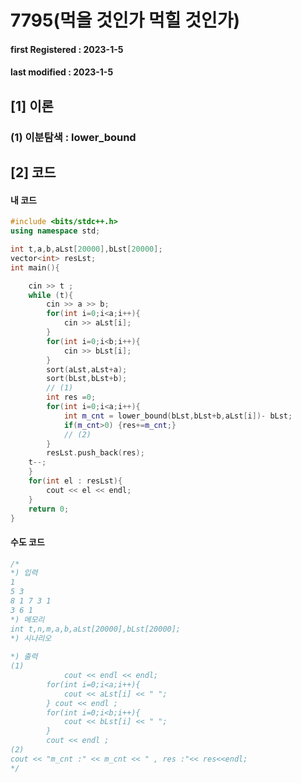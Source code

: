 # 7795(먹을 것인가 먹힐 것인가)

#### **first Registered : 2023-1-5**

#### last modified : **2023-1-5**

## \[1] 이론

### (1) 이분탐색 : lower\_bound

## \[2] 코드

#### 내 코드

```cpp
#include <bits/stdc++.h>
using namespace std;

int t,a,b,aLst[20000],bLst[20000];
vector<int> resLst;
int main(){

    cin >> t ;
    while (t){
        cin >> a >> b;
        for(int i=0;i<a;i++){
            cin >> aLst[i];
        } 
        for(int i=0;i<b;i++){
            cin >> bLst[i];
        } 
        sort(aLst,aLst+a);
        sort(bLst,bLst+b);
        // (1)
        int res =0;
        for(int i=0;i<a;i++){
            int m_cnt = lower_bound(bLst,bLst+b,aLst[i])- bLst;
            if(m_cnt>0) {res+=m_cnt;}
            // (2)
        }
        resLst.push_back(res);
    t--;
    }
    for(int el : resLst){
        cout << el << endl;
    }
    return 0;
}
```

#### 수도 코드

```cpp
/*
*) 입력
1
5 3
8 1 7 3 1 
3 6 1
*) 메모리
int t,n,m,a,b,aLst[20000],bLst[20000];
*) 시나리오
    
*) 출력
(1)
            cout << endl << endl;
        for(int i=0;i<a;i++){
            cout << aLst[i] << " ";
        } cout << endl ;
        for(int i=0;i<b;i++){
            cout << bLst[i] << " ";
        } 
        cout << endl ;
(2)
cout << "m_cnt :" << m_cnt << " , res :"<< res<<endl;
*/
```
